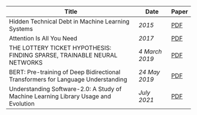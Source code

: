 |Title|Date|Paper|
|---|---|---|
| Hidden Technical Debt in Machine Learning Systems | _2015_ | [PDF](https://proceedings.neurips.cc/paper_files/paper/2015/file/86df7dcfd896fcaf2674f757a2463eba-Paper.pdf) |
| Attention Is All You Need | _2017_ | [PDF](https://proceedings.neurips.cc/paper_files/paper/2017/file/3f5ee243547dee91fbd053c1c4a845aa-Paper.pdf) |
| THE LOTTERY TICKET HYPOTHESIS: FINDING SPARSE, TRAINABLE NEURAL NETWORKS | _4 March 2019_ | [PDF](https://arxiv.org/pdf/1803.03635.pdf) |
| BERT: Pre-training of Deep Bidirectional Transformers for Language Understanding | _24 May 2019_ | [PDF](https://arxiv.org/pdf/1810.04805.pdf) |
| Understanding Software-2.0: A Study of Machine Learning Library Usage and Evolution | _July 2021_ | [PDF](https://dl.acm.org/doi/pdf/10.1145/3453478) |
